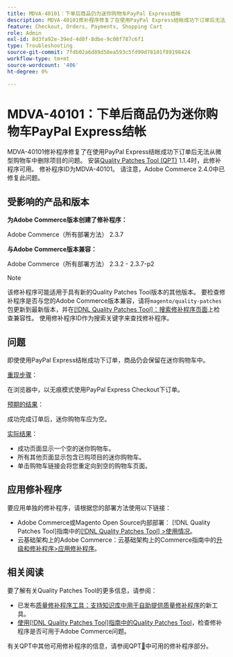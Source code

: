 ```yaml
---
title: MDVA-40101：下单后商品仍为迷你购物车PayPal Express结帐
description: MDVA-40101修补程序修复了在使用PayPal Express结帐成功下订单后无法从微型购物车中删除项目的问题。 安装[Quality Patches Tool (QPT)](https://experienceleague.adobe.com/zh-hans/docs/commerce-operations/tools/quality-patches-tool/quality-patches-tool-to-self-serve-quality-patches) 1.1.4后，即可使用此修补程序。 修补程序ID为MDVA-40101。 请注意，Adobe Commerce 2.4.0中已修复此问题。
feature: Checkout, Orders, Payments, Shopping Cart
role: Admin
exl-id: 8d3fa92e-39ed-4d8f-8dbe-9c08f787c6f1
type: Troubleshooting
source-git-commit: 7fdb02a6d89d50ea593c5fd99d78101f89198424
workflow-type: tm+mt
source-wordcount: '406'
ht-degree: 0%

---
```


# MDVA-40101：下单后商品仍为迷你购物车PayPal Express结帐

MDVA-40101修补程序修复了在使用PayPal Express结帐成功下订单后无法从微型购物车中删除项目的问题。 安装[Quality Patches Tool (QPT)](https://experienceleague.adobe.com/zh-hans/docs/commerce-operations/tools/quality-patches-tool/quality-patches-tool-to-self-serve-quality-patches) 1.1.4时，此修补程序可用。 修补程序ID为MDVA-40101。 请注意，Adobe Commerce 2.4.0中已修复此问题。

## 受影响的产品和版本

**为Adobe Commerce版本创建了修补程序：**

Adobe Commerce（所有部署方法） 2.3.7

**与Adobe Commerce版本兼容：**

Adobe Commerce（所有部署方法） 2.3.2 - 2.3.7-p2

>[!NOTE]
>
>该修补程序可能适用于具有新的Quality Patches Tool版本的其他版本。 要检查修补程序是否与您的Adobe Commerce版本兼容，请将`magento/quality-patches`包更新到最新版本，并在[[!DNL Quality Patches Tool]：搜索修补程序页面](https://experienceleague.adobe.com/zh-hans/docs/commerce-operations/tools/quality-patches-tool/quality-patches-tool-to-self-serve-quality-patches)上检查兼容性。 使用修补程序ID作为搜索关键字来查找修补程序。

## 问题

即使使用PayPal Express结帐成功下订单，商品仍会保留在迷你购物车中。

<u>重现步骤</u>：

在浏览器中，以无痕模式使用PayPal Express Checkout下订单。

<u>预期的结果</u>：

成功完成订单后，迷你购物车应为空。

<u>实际结果</u>：

* 成功页面显示一个空的迷你购物车。
* 所有其他页面显示包含已购项目的迷你购物车。
* 单击购物车链接会将您重定向到空的购物车页面。

## 应用修补程序

要应用单独的修补程序，请根据您的部署方法使用以下链接：

* Adobe Commerce或Magento Open Source内部部署： [!DNL Quality Patches Tool]指南中的[[!DNL Quality Patches Tool] >使用情况](/help/tools/quality-patches-tool/usage.md)。
* 云基础架构上的Adobe Commerce：云基础架构上的Commerce指南中的[升级和修补程序>应用修补程序](https://experienceleague.adobe.com/docs/commerce-cloud-service/user-guide/develop/upgrade/apply-patches.html?lang=zh-Hans)。

## 相关阅读

要了解有关Quality Patches Tool的更多信息，请参阅：

* 已发布[质量修补程序工具：支持知识库中用于自助提供质量修补程序](https://experienceleague.adobe.com/zh-hans/docs/commerce-operations/tools/quality-patches-tool/quality-patches-tool-to-self-serve-quality-patches)的新工具。
* [使用[!DNL Quality Patches Tool]指南中的Quality Patches Tool](/help/tools/quality-patches-tool/patches-available-in-qpt/check-patch-for-magento-issue-with-magento-quality-patches.md)，检查修补程序是否可用于Adobe Commerce问题。

有关QPT中其他可用修补程序的信息，请参阅QPT[&#128279;](https://experienceleague.adobe.com/tools/commerce-quality-patches/index.html?lang=zh-Hans)中可用的修补程序部分。
